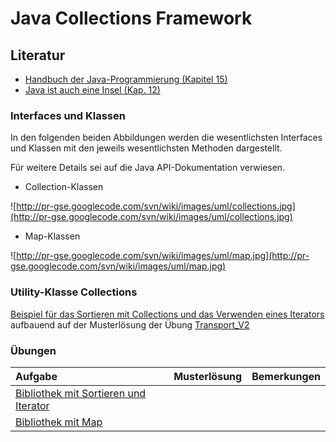 # Java Collections Framework #

## Literatur ##
  * [Handbuch der Java-Programmierung (Kapitel 15)](http://www.javabuch.de/)
  * [Java ist auch eine Insel (Kap. 12)](http://openbook.galileocomputing.de/javainsel8/javainsel_12_001.htm##mj56473f9ef96ebf07a99f30f1dd64f7df)

### Interfaces und Klassen ###

In den folgenden beiden Abbildungen werden die wesentlichsten Interfaces und Klassen mit den jeweils wesentlichsten Methoden dargestellt.

Für weitere Details sei auf die Java API-Dokumentation verwiesen.

  * Collection-Klassen

![http://pr-gse.googlecode.com/svn/wiki/images/uml/collections.jpg](http://pr-gse.googlecode.com/svn/wiki/images/uml/collections.jpg)

  * Map-Klassen

![http://pr-gse.googlecode.com/svn/wiki/images/uml/map.jpg](http://pr-gse.googlecode.com/svn/wiki/images/uml/map.jpg)

### Utility-Klasse Collections ###
[Beispiel für das Sortieren mit Collections und das Verwenden eines Iterators](http://pr-gse.googlecode.com/svn/trunk/beispiele/src/collections/transport) aufbauend auf der Musterlösung der Übung [Transport\_V2](uebung_arraylist_transport_v2.md)

### Übungen ###
| **Aufgabe** | **Musterlösung** | **Bemerkungen** |
|:------------|:------------------|:----------------|
| [Bibliothek mit Sortieren und Iterator](uebung_collections_bibliothek.md) |  |  |
| [Bibliothek mit Map](uebung_collections_bibliothek_map.md) |  |  |
